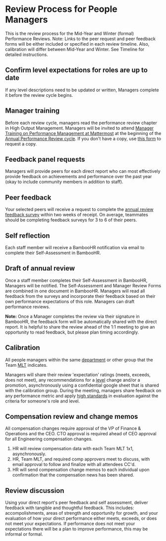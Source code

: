 # Review Process for People Managers

This is the review process for the Mid-Year and Winter (formal) Performance Reviews. Note: Links to the peer request and peer feedback forms will be either included or specified in each review timeline. Also, calibration will differ between Mid-Year and Winter. See Timeline for detailed instructions.

## Confirm level expectations for roles are up to date

If any level descriptions need to be updated or written, Managers complete it before the review cycle begins.

## Manager training

Before each review cycle, managers read the performance review chapter in High Output Management. Managers will be invited to attend [Manager Training on Performance Management at Mattermost](https://handbook.mattermost.com/operations/workplace/people/performance-reviews-50#manager-training) at the beginning of the [Annual Performance Review cycle](https://handbook.mattermost.com/operations/workplace/people/performance-reviews-50#what-is-the-process). If you don't have a copy, use [this form](https://forms.gle/SUWWvZZGqg5B4d1aA) to request a copy.

## Feedback panel requests

Managers will provide peers for each direct report who can most effectively provide feedback on achievements and performance over the past year \(okay to include community members in addition to staff\).

## Peer feedback

Your selected peers will receive a request to complete the [annual review feedback survey](https://docs.google.com/forms/d/1JNlDCAOgUjjLSJj5EoNe7Pl5kqN6KN7LaEIlM5L9LXw/edit) within two weeks of receipt. On average, teammates should be completing feedback surveys for 3 to 6 of their peers.

## Self reflection

Each staff member will receive a BambooHR notification via email to complete their Self-Assessment in BambooHR.

## Draft of annual review

Once a staff member completes their Self-Assessment in BambooHR, Managers will be notified. The Self-Assessment and Manager Review Forms are combined in one document in BambooHR. Managers will read all feedback from the surveys and incorporate their feedback based on their own performance expectations of this role. Managers can draft performance reviews.

**Note:** Once a Manager completes the review via their signature in BambooHR, the feedback form will be automatically shared with the direct report. It is helpful to share the review ahead of the 1:1 meeting to give an opportunity to read feedback, but please plan timing accordingly.

## Calibration

All people managers within the same [department](https://handbook.mattermost.com/company/how-to-guides-for-staff/how-to-spend-company-money/how-to-use-expensify#departments) or other group that the Team [MLT](https://handbook.mattermost.com/operations/operations/mlt-cadence) indicates.

Managers will share their review 'expectation' ratings (meets, exceeds, does not meet), any recommendations for a [level](https://docs.google.com/document/d/1XNGYOHouoY42YYmFHNrhu-vHDtWVrPL5E8M_BpwF9iU/edit) change and/or a promotion, asynchronously using a confidential google sheet that is shared with the calibration group. During the meeting, managers share feedback on any performance metric and apply [high standards](https://handbook.mattermost.com/company/about-mattermost#leadership-principles) in evaluation against the criteria for someone's role and level.

## Compensation review and change memos

All compensation changes require approval of the VP of Finance & Operations and the CEO. CTO approval is required ahead of CEO approval for all Engineering compensation changes.

1. HR will review compensation data with each Team MLT 1x1, asynchronously.
2. HR, Team MLT, and required comp approvers meet to discuss, with email approval to follow and finalize with all attendees CC'd.
3. HR will send compensation change memos to each individual upon confirmation that the compensation news has been shared.

## Review discussion

Using your direct report's peer feedback and self assessment, deliver feedback with tangible and thoughtful feedback. This includes: accompolishments, areas of strength and opportunity for growth, and your evaluation of how your direct performance either meets, exceeds, or does not meet your expectations. If performance does not meet your expectations there will be a plan to improve performance, this may be informal or formal.
